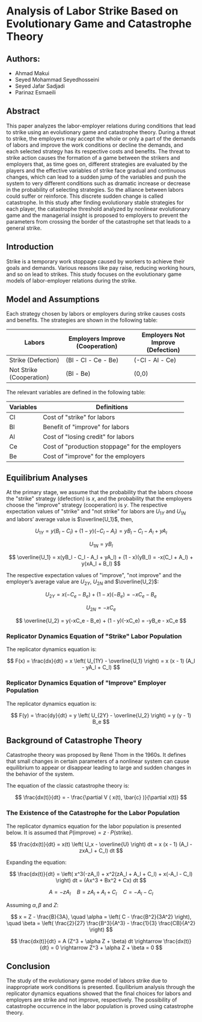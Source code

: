 # Analysis of Labor Strike Based on Evolutionary Game and Catastrophe Theory

## Authors:
- Ahmad Makui
- Seyed Mohammad Seyedhosseini
- Seyed Jafar Sadjadi
- Parinaz Esmaeili

## Abstract
This paper analyzes the labor-employer relations during conditions that lead to strike using an evolutionary game and catastrophe theory. During a threat to strike, the employers may accept the whole or only a part of the demands of labors and improve the work conditions or decline the demands, and each selected strategy has its respective costs and benefits. The threat to strike action causes the formation of a game between the strikers and employers that, as time goes on, different strategies are evaluated by the players and the effective variables of strike face gradual and continuous changes, which can lead to a sudden jump of the variables and push the system to very different conditions such as dramatic increase or decrease in the probability of selecting strategies. So the alliance between labors could suffer or reinforce. This discrete sudden change is called catastrophe. In this study after finding evolutionary stable strategies for each player, the catastrophe threshold analyzed by nonlinear evolutionary game and the managerial insight is proposed to employers to prevent the parameters from crossing the border of the catastrophe set that leads to a general strike.

## Introduction
Strike is a temporary work stoppage caused by workers to achieve their goals and demands. Various reasons like pay raise, reducing working hours, and so on lead to strikes. This study focuses on the evolutionary game models of labor-employer relations during the strike.

## Model and Assumptions
Each strategy chosen by labors or employers during strike causes costs and benefits. The strategies are shown in the following table:

| Labors                  | Employers Improve (Cooperation) | Employers Not Improve (Defection) |
|-------------------------|---------------------------------|-----------------------------------|
| Strike (Defection)      | (Bl - Cl - Ce - Be)             | (-Cl - Al - Ce)                   |
| Not Strike (Cooperation)| (Bl - Be)                       | (0,0)                             |

The relevant variables are defined in the following table:

| Variables | Definitions                           |
|-----------|---------------------------------------|
| Cl        | Cost of "strike" for labors           |
| Bl        | Benefit of "improve" for labors       |
| Al        | Cost of "losing credit" for labors    |
| Ce        | Cost of "production stoppage" for the employers |
| Be        | Cost of "improve" for the employers   |

## Equilibrium Analyses
At the primary stage, we assume that the probability that the labors choose the "strike" strategy (defection) is $x$, and the probability that the employers choose the "improve" strategy (cooperation) is $y$. The respective expectation values of "strike" and "not strike" for labors are $U_{1Y}$ and $U_{1N}$ and labors’ average value is $\overline{U_1}$, then,

$$
U_{1Y} = y(B_l - C_l) + (1 - y)(-C_l - A_l) = yB_l - C_l - A_l + yA_l
$$

$$
U_{1N} = yB_l
$$

$$
\overline{U_1} = x(yB_l - C_l - A_l + yA_l) + (1 - x)(yB_l) = -x(C_l + A_l) + y(xA_l + B_l)
$$

The respective expectation values of "improve", "not improve" and the employer’s average value are $U_{2Y}$, $U_{2N}$ and $\overline{U_2}$:

$$
U_{2Y} = x(-C_e - B_e) + (1 - x)(-B_e) = -xC_e - B_e
$$

$$
U_{2N} = -xC_e
$$

$$
\overline{U_2} = y(-xC_e - B_e) + (1 - y)(-xC_e) = -yB_e - xC_e
$$

### Replicator Dynamics Equation of "Strike" Labor Population
The replicator dynamics equation is:

$$
F(x) = \frac{dx}{dt} = x \left( U_{1Y} - \overline{U_1} \right) = x (x - 1) (A_l - yA_l + C_l)
$$

### Replicator Dynamics Equation of "Improve" Employer Population
The replicator dynamics equation is:

$$
F(y) = \frac{dy}{dt} = y \left( U_{2Y} - \overline{U_2} \right) = y (y - 1) B_e
$$

## Background of Catastrophe Theory
Catastrophe theory was proposed by René Thom in the 1960s. It defines that small changes in certain parameters of a nonlinear system can cause equilibrium to appear or disappear leading to large and sudden changes in the behavior of the system.

The equation of the classic catastrophe theory is:

$$
\frac{dx(t)}{dt} = - \frac{\partial V ( x(t), \bar{c} )}{\partial x(t)}
$$

### The Existence of the Catastrophe for the Labor Population
The replicator dynamics equation for the labor population is presented below. It is assumed that $P(\text{improve}) = z \cdot P(\text{strike})$.

$$
\frac{dx(t)}{dt} = x(t) \left( U_x - \overline{U} \right) dt = x (x - 1) (A_l - zxA_l + C_l) dt
$$

Expanding the equation:

$$
\frac{dx(t)}{dt} = \left( x^3(-zA_l) + x^2(zA_l + A_l + C_l) + x(-A_l - C_l) \right) dt = (Ax^3 + Bx^2 + Cx) dt
$$

$$
A = -zA_l \quad B = zA_l + A_l + C_l \quad C = -A_l - C_l
$$

Assuming $\alpha, \beta$ and $Z$:

$$
x = Z - \frac{B}{3A}, \quad \alpha = \left( C - \frac{B^2}{3A^2} \right), \quad \beta = \left( \frac{2}{27} \frac{B^3}{A^3} - \frac{1}{3} \frac{CB}{A^2} \right)
$$

$$
\frac{dx(t)}{dt} = A (Z^3 + \alpha Z + \beta) dt \rightarrow \frac{dx(t)}{dt} = 0 \rightarrow Z^3 + \alpha Z + \beta = 0
$$

## Conclusion
The study of the evolutionary game model of labors strike due to inappropriate work conditions is presented. Equilibrium analysis through the replicator dynamics equations showed that the final choices for labors and employers are strike and not improve, respectively. The possibility of catastrophe occurrence in the labor population is proved using catastrophe theory.
